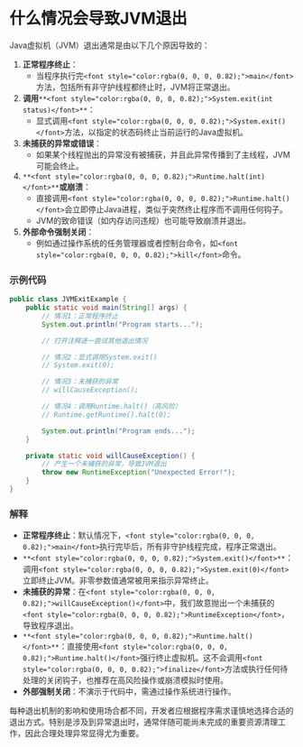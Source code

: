 # 什么情况会导致JVM退出

<font style="color:rgba(0, 0, 0, 0.82);">Java虚拟机（JVM）退出通常是由以下几个原因导致的：</font>

1. **<font style="color:rgba(0, 0, 0, 0.82);">正常程序终止</font>**<font style="color:rgba(0, 0, 0, 0.82);">：</font>
    - <font style="color:rgba(0, 0, 0, 0.82);">当程序执行完</font>`<font style="color:rgba(0, 0, 0, 0.82);">main</font>`<font style="color:rgba(0, 0, 0, 0.82);">方法，包括所有非守护线程都终止时，JVM将正常退出。</font>
2. **<font style="color:rgba(0, 0, 0, 0.82);">调用</font>**`**<font style="color:rgba(0, 0, 0, 0.82);">System.exit(int status)</font>**`<font style="color:rgba(0, 0, 0, 0.82);">：</font>
    - <font style="color:rgba(0, 0, 0, 0.82);">显式调用</font>`<font style="color:rgba(0, 0, 0, 0.82);">System.exit()</font>`<font style="color:rgba(0, 0, 0, 0.82);">方法，以指定的状态码终止当前运行的Java虚拟机。</font>
3. **<font style="color:rgba(0, 0, 0, 0.82);">未捕获的异常或错误</font>**<font style="color:rgba(0, 0, 0, 0.82);">：</font>
    - <font style="color:rgba(0, 0, 0, 0.82);">如果某个线程抛出的异常没有被捕获，并且此异常传播到了主线程，JVM可能会终止。</font>
4. `**<font style="color:rgba(0, 0, 0, 0.82);">Runtime.halt(int)</font>**`**<font style="color:rgba(0, 0, 0, 0.82);">或崩溃</font>**<font style="color:rgba(0, 0, 0, 0.82);">：</font>
    - <font style="color:rgba(0, 0, 0, 0.82);">直接调用</font>`<font style="color:rgba(0, 0, 0, 0.82);">Runtime.halt()</font>`<font style="color:rgba(0, 0, 0, 0.82);">会立即停止Java进程，类似于突然终止程序而不调用任何钩子。</font>
    - <font style="color:rgba(0, 0, 0, 0.82);">JVM的致命错误（如内存访问违规）也可能导致崩溃并退出。</font>
5. **<font style="color:rgba(0, 0, 0, 0.82);">外部命令强制关闭</font>**<font style="color:rgba(0, 0, 0, 0.82);">：</font>
    - <font style="color:rgba(0, 0, 0, 0.82);">例如通过操作系统的任务管理器或者控制台命令，如</font>`<font style="color:rgba(0, 0, 0, 0.82);">kill</font>`<font style="color:rgba(0, 0, 0, 0.82);">命令。</font>

### <font style="color:rgba(0, 0, 0, 0.82);">示例代码</font>
```java
public class JVMExitExample {  
    public static void main(String[] args) {  
        // 情况1：正常程序终止  
        System.out.println("Program starts...");  

        // 打开注释逐一尝试其他退出情况  

        // 情况2：显式调用System.exit()  
        // System.exit(0);  

        // 情况3：未捕获的异常  
        // willCauseException();  

        // 情况4：调用Runtime.halt()（高风险）  
        // Runtime.getRuntime().halt(0);  

        System.out.println("Program ends...");  
    }  

    private static void willCauseException() {  
        // 产生一个未捕获的异常，导致JVM退出  
        throw new RuntimeException("Unexpected Error!");  
    }  
}
```

### <font style="color:rgba(0, 0, 0, 0.82);">解释</font>
+ **<font style="color:rgba(0, 0, 0, 0.82);">正常程序终止</font>**<font style="color:rgba(0, 0, 0, 0.82);">：默认情况下，</font>`<font style="color:rgba(0, 0, 0, 0.82);">main</font>`<font style="color:rgba(0, 0, 0, 0.82);">执行完毕后，所有非守护线程完成，程序正常退出。</font>
+ `**<font style="color:rgba(0, 0, 0, 0.82);">System.exit()</font>**`<font style="color:rgba(0, 0, 0, 0.82);">：调用</font>`<font style="color:rgba(0, 0, 0, 0.82);">System.exit(0)</font>`<font style="color:rgba(0, 0, 0, 0.82);">立即终止JVM。非零参数值通常被用来指示异常终止。</font>
+ **<font style="color:rgba(0, 0, 0, 0.82);">未捕获的异常</font>**<font style="color:rgba(0, 0, 0, 0.82);">：在</font>`<font style="color:rgba(0, 0, 0, 0.82);">willCauseException()</font>`<font style="color:rgba(0, 0, 0, 0.82);">中，我们故意抛出一个未捕获的</font>`<font style="color:rgba(0, 0, 0, 0.82);">RuntimeException</font>`<font style="color:rgba(0, 0, 0, 0.82);">，导致程序退出。</font>
+ `**<font style="color:rgba(0, 0, 0, 0.82);">Runtime.halt()</font>**`<font style="color:rgba(0, 0, 0, 0.82);">：直接使用</font>`<font style="color:rgba(0, 0, 0, 0.82);">Runtime.halt()</font>`<font style="color:rgba(0, 0, 0, 0.82);">强行终止虚拟机。这不会调用</font>`<font style="color:rgba(0, 0, 0, 0.82);">finalize</font>`<font style="color:rgba(0, 0, 0, 0.82);">方法或执行任何待处理的关闭钩子，也推荐在高风险操作或崩溃模拟时使用。</font>
+ **<font style="color:rgba(0, 0, 0, 0.82);">外部强制关闭</font>**<font style="color:rgba(0, 0, 0, 0.82);">：不演示于代码中，需通过操作系统进行操作。</font>

<font style="color:rgba(0, 0, 0, 0.82);">每种退出机制的影响和使用场合都不同，开发者应根据程序需求谨慎地选择合适的退出方式。特别是涉及到异常退出时，通常伴随可能尚未完成的重要资源清理工作，因此合理处理异常显得尤为重要。</font>

